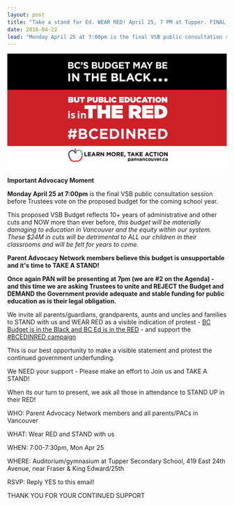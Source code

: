 ```yaml
---
layout: post
title: "Take a stand for Ed. WEAR RED! April 25, 7 PM at Tupper. FINAL PUBLIC INPUT MEETING"
date: 2016-04-22
lead: "Monday April 25 at 7:00pm is the final VSB public consultation session before Trustees vote on the proposed budget for the coming school year."
---
```


![BC's budget may be in the black but public education is in the red](/images/5425360_orig.png)

**Important Advocacy Moment**

**Monday April 25 at 7:00pm** is the final VSB public consultation session before Trustees vote on the proposed budget for the coming school year.

This proposed VSB Budget reflects 10+ years of administrative and other cuts and NOW more than ever before, *this budget will be materially damaging to education in Vancouver and the equity within our system. These $24M in cuts will be detrimental to ALL our children in their classrooms and will be felt for years to come.*

**Parent Advocacy Network members believe this budget is unsupportable and it's time to TAKE A STAND!**

**Once again PAN will be presenting at 7pm (we are #2 on the Agenda) - and this time we are asking Trustees to unite and REJECT the Budget and DEMAND the Government provide adequate and stable funding for public education as is their legal obligation.**

We invite all parents/guardians, grandparents, aunts and uncles and families to STAND with us and WEAR RED as a visible indication of protest - [BC Budget is in the Black and BC Ed is in the RED](/bcedinred) - and support the [#BCEDINRED campaign](/bcedinred)


This is our best opportunity to make a visible statement and protest the continued government underfunding.

We NEED your support - Please make an effort to Join us and TAKE A STAND!

When its our turn to present, we ask all those in attendance to STAND UP in their RED!


WHO: Parent Advocacy Network members and all parents/PACs in Vancouver


WHAT: Wear RED and STAND with us


WHEN: 7:00-7:30pm, Mon Apr 25


WHERE: Auditorium/gymnasium at Tupper Secondary School, 419 East 24th Avenue, near Fraser & King Edward/25th

RSVP: Reply YES to this email!



THANK YOU FOR YOUR CONTINUED SUPPORT